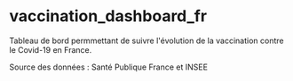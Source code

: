 # vaccination_dashboard_fr

Tableau de bord permmettant de suivre l'évolution de la vaccination contre le Covid-19 en France.

Source des données : Santé Publique France et INSEE
